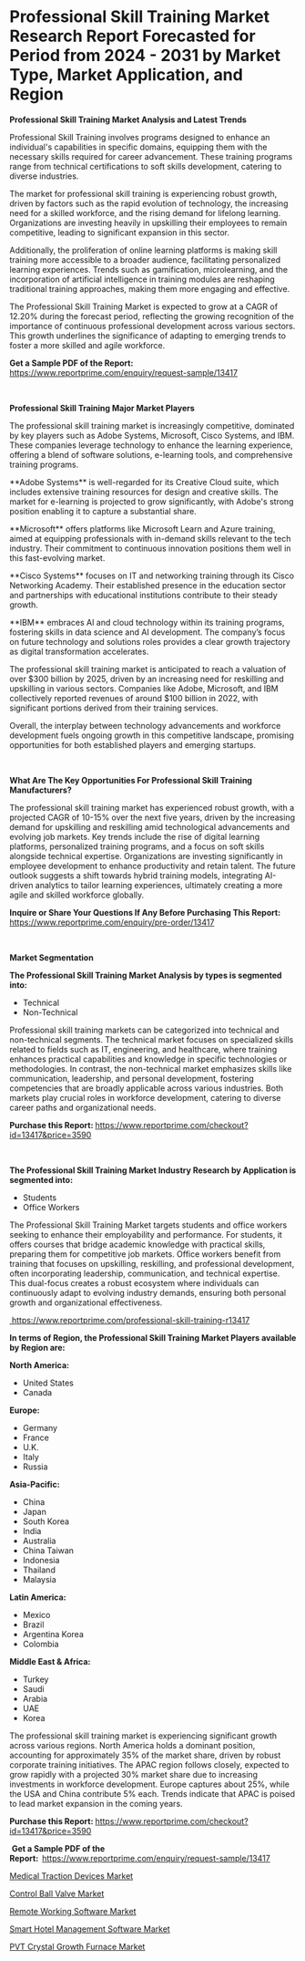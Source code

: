<p><h1>Professional Skill Training Market Research Report Forecasted for Period from 2024 -  2031 by Market Type, Market Application, and Region</h1></p><p><strong>Professional Skill Training Market Analysis and Latest Trends</strong></p>
<p><p>Professional Skill Training involves programs designed to enhance an individual's capabilities in specific domains, equipping them with the necessary skills required for career advancement. These training programs range from technical certifications to soft skills development, catering to diverse industries. </p><p>The market for professional skill training is experiencing robust growth, driven by factors such as the rapid evolution of technology, the increasing need for a skilled workforce, and the rising demand for lifelong learning. Organizations are investing heavily in upskilling their employees to remain competitive, leading to significant expansion in this sector. </p><p>Additionally, the proliferation of online learning platforms is making skill training more accessible to a broader audience, facilitating personalized learning experiences. Trends such as gamification, microlearning, and the incorporation of artificial intelligence in training modules are reshaping traditional training approaches, making them more engaging and effective. </p><p>The Professional Skill Training Market is expected to grow at a CAGR of 12.20% during the forecast period, reflecting the growing recognition of the importance of continuous professional development across various sectors. This growth underlines the significance of adapting to emerging trends to foster a more skilled and agile workforce.</p></p>
<p><strong>Get a Sample PDF of the Report:&nbsp;</strong> <a href="https://www.reportprime.com/enquiry/request-sample/13417">https://www.reportprime.com/enquiry/request-sample/13417</a></p>
<p>&nbsp;</p>
<p><strong>Professional Skill Training Major Market Players</strong></p>
<p><p>The professional skill training market is increasingly competitive, dominated by key players such as Adobe Systems, Microsoft, Cisco Systems, and IBM. These companies leverage technology to enhance the learning experience, offering a blend of software solutions, e-learning tools, and comprehensive training programs.</p><p>**Adobe Systems** is well-regarded for its Creative Cloud suite, which includes extensive training resources for design and creative skills. The market for e-learning is projected to grow significantly, with Adobe's strong position enabling it to capture a substantial share.</p><p>**Microsoft** offers platforms like Microsoft Learn and Azure training, aimed at equipping professionals with in-demand skills relevant to the tech industry. Their commitment to continuous innovation positions them well in this fast-evolving market.</p><p>**Cisco Systems** focuses on IT and networking training through its Cisco Networking Academy. Their established presence in the education sector and partnerships with educational institutions contribute to their steady growth.</p><p>**IBM** embraces AI and cloud technology within its training programs, fostering skills in data science and AI development. The company’s focus on future technology and solutions roles provides a clear growth trajectory as digital transformation accelerates.</p><p>The professional skill training market is anticipated to reach a valuation of over $300 billion by 2025, driven by an increasing need for reskilling and upskilling in various sectors. Companies like Adobe, Microsoft, and IBM collectively reported revenues of around $100 billion in 2022, with significant portions derived from their training services.</p><p>Overall, the interplay between technology advancements and workforce development fuels ongoing growth in this competitive landscape, promising opportunities for both established players and emerging startups.</p></p>
<p>&nbsp;</p>
<p><strong>What Are The Key Opportunities For Professional Skill Training Manufacturers?</strong></p>
<p><p>The professional skill training market has experienced robust growth, with a projected CAGR of 10-15% over the next five years, driven by the increasing demand for upskilling and reskilling amid technological advancements and evolving job markets. Key trends include the rise of digital learning platforms, personalized training programs, and a focus on soft skills alongside technical expertise. Organizations are investing significantly in employee development to enhance productivity and retain talent. The future outlook suggests a shift towards hybrid training models, integrating AI-driven analytics to tailor learning experiences, ultimately creating a more agile and skilled workforce globally.</p></p>
<p><strong>Inquire or Share Your Questions If Any Before Purchasing This Report:</strong> <a href="https://www.reportprime.com/enquiry/pre-order/13417">https://www.reportprime.com/enquiry/pre-order/13417</a></p>
<p>&nbsp;</p>
<p><strong>Market Segmentation</strong></p>
<p><strong>The Professional Skill Training Market Analysis by types is segmented into:</strong></p>
<p><ul><li>Technical</li><li>Non-Technical</li></ul></p>
<p><p>Professional skill training markets can be categorized into technical and non-technical segments. The technical market focuses on specialized skills related to fields such as IT, engineering, and healthcare, where training enhances practical capabilities and knowledge in specific technologies or methodologies. In contrast, the non-technical market emphasizes skills like communication, leadership, and personal development, fostering competencies that are broadly applicable across various industries. Both markets play crucial roles in workforce development, catering to diverse career paths and organizational needs.</p></p>
<p><strong>Purchase this Report:&nbsp;</strong><a href="https://www.reportprime.com/checkout?id=13417&price=3590">https://www.reportprime.com/checkout?id=13417&price=3590</a></p>
<p>&nbsp;</p>
<p><strong>The Professional Skill Training Market Industry Research by Application is segmented into:</strong></p>
<p><ul><li>Students</li><li>Office Workers</li></ul></p>
<p><p>The Professional Skill Training Market targets students and office workers seeking to enhance their employability and performance. For students, it offers courses that bridge academic knowledge with practical skills, preparing them for competitive job markets. Office workers benefit from training that focuses on upskilling, reskilling, and professional development, often incorporating leadership, communication, and technical expertise. This dual-focus creates a robust ecosystem where individuals can continuously adapt to evolving industry demands, ensuring both personal growth and organizational effectiveness.</p></p>
<p><a href="https://www.reportprime.com/professional-skill-training-r13417">&nbsp;https://www.reportprime.com/professional-skill-training-r13417</a></p>
<p><strong>In terms of Region, the Professional Skill Training Market Players available by Region are:</strong></p>
<p>
    <p> <strong> North America: </strong>
        <ul>
            <li>United States</li>
            <li>Canada</li>
        </ul>
        </p> 
    <p> <strong> Europe: </strong>
        <ul>
            <li>Germany</li>
            <li>France</li>
            <li>U.K.</li>
            <li>Italy</li>
            <li>Russia</li>
        </ul>
        </p> 
    <p> <strong> Asia-Pacific: </strong>
        <ul>
            <li>China</li>
            <li>Japan</li>
            <li>South Korea</li>
            <li>India</li>
            <li>Australia</li>
            <li>China Taiwan</li>
            <li>Indonesia</li>
            <li>Thailand</li>
            <li>Malaysia</li>
        </ul>
        </p> 
    <p> <strong> Latin America: </strong>
        <ul>
            <li>Mexico</li>
            <li>Brazil</li>
            <li>Argentina Korea</li>
            <li>Colombia</li>
        </ul>
        </p> 
    <p> <strong> Middle East & Africa: </strong>
        <ul>
            <li>Turkey</li>
            <li>Saudi</li>
            <li>Arabia</li>
            <li>UAE</li>
            <li>Korea</li>
        </ul>
    </p>
    </p>
<p><p>The professional skill training market is experiencing significant growth across various regions. North America holds a dominant position, accounting for approximately 35% of the market share, driven by robust corporate training initiatives. The APAC region follows closely, expected to grow rapidly with a projected 30% market share due to increasing investments in workforce development. Europe captures about 25%, while the USA and China contribute 5% each. Trends indicate that APAC is poised to lead market expansion in the coming years.</p></p>
<p><strong>Purchase this Report: </strong><a href="https://www.reportprime.com/checkout?id=13417&price=3590">https://www.reportprime.com/checkout?id=13417&price=3590</a></p>
<p>&nbsp;<strong>Get a Sample PDF of the Report:&nbsp;&nbsp;</strong><a href="https://www.reportprime.com/enquiry/request-sample/13417">https://www.reportprime.com/enquiry/request-sample/13417</a></p>
<p><strong></strong></p>
<p><p><a href="https://www.linkedin.com/pulse/medical-traction-devices-market-insights-products-regional-cybmf?trackingId=rYPDATR0RsOe0pK%2FB1EWbg%3D%3D">Medical Traction Devices Market</a></p><p><a href="https://issuu.com/reportprime-2/docs/control-ball-valve-market-size-2030_347d9650528f02">Control Ball Valve Market</a></p><p><a href="https://github.com/MaryNelson695/Market-Research-Report-List-1/blob/main/remote-working-software-market.md">Remote Working Software Market</a></p><p><a href="https://github.com/gailasejs/Market-Research-Report-List-1/blob/main/smart-hotel-management-software-market.md">Smart Hotel Management Software Market</a></p><p><a href="https://medium.com/@nettieboyle87/the-pvt-crystal-growth-furnace-market-prioritizes-cost-control-and-efficiency-enhancement-443476203aa9">PVT Crystal Growth Furnace Market</a></p></p>